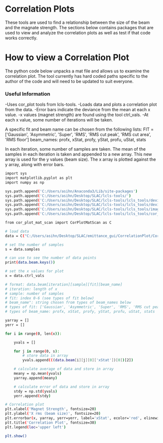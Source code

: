 # Correlation Plots
These tools are used to find a relationship between the size of the beam and the    magnate strength. The sections below contains packages that are used to view and analyze the correlation plots as well as test if that code works correctly. 


# How to view a Correlation Plot
The python code below unpacks a mat file and allows us to examine the correlation plot. The tool currently has hard coded paths specific to the author of the code and will need to be updated to suit everyone.  

### Useful Information
 -Uses cor_plot tools from lcls-tools.
 -Loads data and plots a correlation plot from the data.
 -Error bars indicate the deviance from the mean at each x value.
 -x values (magnet strength) are found using the tool ctrl_vals.
 -At each x value, some number of iterations will be taken. 

A specific fit and beam name can be chosen from the following lists:
FIT = ['Gaussian', 'Asymmetric', 'Super', 'RMS', 'RMS cut peak', 'RMS cut area', 'RMS floor']
beam_names: profx, xStat, profy, yStat, profu, uStat, stats

In each iteration, some number of samples are taken.
The mean of the samples in each iteration is taken and appended to a new array.
This new array is used for the y values (beam size).
The x array is plotted against the y array, along with error bars.

```sh
import sys
import matplotlib.pyplot as plt
import numpy as np

sys.path.append('C:/Users/asihn/Anaconda3/Lib/site-packages')
sys.path.append('C:/Users/asihn/Desktop/SLAC/lcls-tools/')
sys.path.append('C:/Users/asihn/Desktop/SLAC/lcls-tools/lcls_tools/devices/profile_monitor')
sys.path.append('C:/Users/asihn/Desktop/SLAC/lcls-tools/lcls_tools/devices/magnet')
sys.path.append('C:/Users/asihn/Desktop/SLAC/lcls-tools/lcls_tools/image_processing')
sys.path.append('C:/Users/asihn/Desktop/SLAC/lcls-tools/lcls_tools/cor_plot')

from cor_plot_mat_scan import CorPlotMatScan as C

# load data
data = C("C:/Users/asihn/Desktop/SLAC/emittance_gui/CorrelationPlot/CorrelationPlot-SOLN_IN20_121_BCTRL-2020-06-21-091733.mat")

# set the number of samples
s = data.samples

# can use to see the number of data points
print(data.beam.keys())

# set the x values for plot
x = data.ctrl_vals

# format: data.beam[iteration][sample][fit][beam_name]
# iteration: length of x
# sample: number of samples
# fit: index 0-6 (see types of fit below)
# beam_name": string chosen from types of beam_names below
# types of fit: ['Gaussian', 'Asymmetric', 'Super', 'RMS', 'RMS cut peak', 'RMS cut area', 'RMS floor']
# types of beam_name: profx, xStat, profy, yStat, profu, uStat, stats

yarray = []
yerr = []

for i in range(0, len(x)):

    yvals = []

    for j in range(0, s):
        # store data in array
        yvals.append(((data.beam[i][j][0]['xStat'])[0])[2])

    # calculate average of data and store in array
    meany = np.mean(yvals)
    yarray.append(meany)

    # calculate error of data and store in array
    stdy = np.std(yvals)
    yerr.append(stdy)

# Correlation plot
plt.xlabel('Magnet Strength', fontsize=20)
plt.ylabel('X rms (beam size)', fontsize=20)
plt.errorbar(x, yarray, yerr=yerr, label='xStat', ecolor='red', elinewidth=4, linewidth=2, marker='o', markersize=4)
plt.title('Correlation Plot', fontsize=30)
plt.legend(loc='upper left')

plt.show()
```

